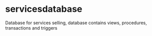 # servicesdatabase
Database for services selling, database contains views, procedures, transactions and triggers
